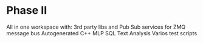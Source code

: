 # Phase II

All in one workspace with:
3rd party libs and
Pub Sub services for ZMQ message bus
Autogenerated C++ MLP
SQL
Text Analysis
Varios test scripts
